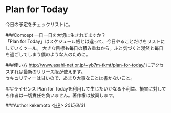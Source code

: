 # Plan for Today
今日の予定をチェックリストに。

###Comcept
一日一日を大切に生きれてますか？  
「Plan for Today」はスケジュール帳とは違って、今日やることだけをリストにしていくツール。
大きな目標も毎日の積み重ねから。ふと気づくと漫然と毎日を過ごしてしまう僕のような人のために。

###使い方
http://www.asahi-net.or.jp/~yb7m-tkmt/plan-for-today/
にアクセスすれば最新のリリース版が使えます。  
セキュリティーは甘いので、あまり大事なことは書かないこと。

###ライセンス
Plan for Todayを利用して生じたいかなる不利益、損害に対しても作者は一切責任を負いません。著作権は放棄します。  

###Author
kekemoto <[HP](http://www.asahi-net.or.jp/~yb7m-tkmt/)> *2015/8/31*
